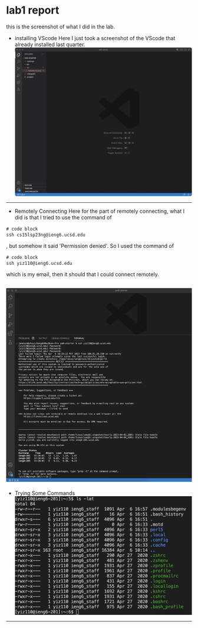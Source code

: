 # lab1 report

this is the screenshot of what I did in the lab.
* installing VScode
Here I just took a screenshot of the VScode that already installed last quarter.
![Image](vscode.jpg)
---
* Remotely Connecting
Here for the part of remotely connecting, what I did is that I tried to use the command of 
```
# code block
ssh cs15lsp23ng@ieng6.ucsd.edu
```
, but somehow it said 'Permission denied'. So I used the command of 
```
# code block
ssh yiz110@ieng6.ucsd.edu
```
which is my email, then it should that I could connect remotely.

![Image](login.jpg)
---
* Trying Some Commands
![Image](command.jpg)
---
